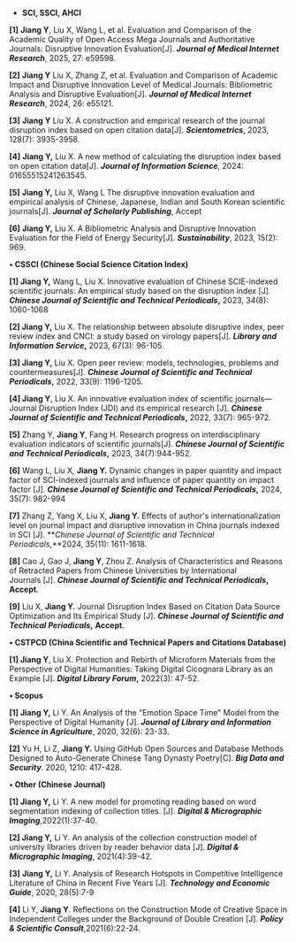 - **SCI, SSCI, AHCI**

**[1]** **Jiang Y**, Liu X, Wang L, et al. Evaluation and Comparison of the Academic Quality of Open Access Mega Journals and Authoritative Journals: Disruptive Innovation Evaluation[J]. ***Journal of Medical Internet Research***, 2025, 27: e59598.

**[2]** **Jiang Y** Liu X, Zhang Z, et al. Evaluation and Comparison of Academic Impact and Disruptive Innovation Level of Medical Journals: Bibliometric Analysis and Disruptive Evaluation[J]. ***Journal of Medical Internet Research***, 2024, 26: e55121.

**[3]** **Jiang Y** Liu X. A construction and empirical research of the journal disruption index based on open citation data[J]. ***Scientometrics***, 2023, 128(7): 3935-3958.

**[4]** **Jiang Y,** Liu X. A new method of calculating the disruption index based on open citation data[J]. ***Journal of Information Science***, 2024: 01655515241263545.

**[5]** **Jiang Y,** Liu X, Wang L The disruptive innovation evaluation and empirical analysis of Chinese, Japanese, Indian and South Korean scientific journals[J]. ***Journal of Scholarly Publishing***, Accept

**[6]** **Jiang Y,** Liu X. A Bibliometric Analysis and Disruptive Innovation Evaluation for the Field of Energy Security[J]. ***Sustainability***, 2023, 15(2): 969.

**• CSSCI (Chinese Social Science Citation Index)**

**[1] Jiang Y,** Wang L, Liu X. Innovative evaluation of Chinese SCIE-indexed scientific journals: An empirical study based on the disruption index [J]. ***Chinese Journal of Scientific and Technical Periodicals*,** 2023, 34(8): 1060-1068

**[2] Jiang Y,** Liu X. The relationship between absolute disruptive index, peer review index and CNCI: a study based on virology papers[J]. ***Library and Information Service*,** 2023, 67(3): 96-105.

**[3] Jiang Y,** Liu X. Open peer review: models, technologies, problems and countermeasures[J]. ***Chinese Journal of Scientific and Technical Periodicals*,** 2022, 33(9): 1196-1205.

**[4] Jiang Y**, Liu X. An innovative evaluation index of scientific journals—Journal Disruption Index (JDI) and its empirical research [J]. ***Chinese Journal of Scientific and Technical Periodicals*,** 2022, 33(7): 965-972.

**[5]** Zhang Y, **Jiang Y**, Fang H. Research progress on interdisciplinary evaluation indicators of scientific journals[J]. ***Chinese Journal of Scientific and Technical Periodicals*,** 2023, 34(7):944-952.

**[6]** Wang L, Liu X, **Jiang Y.** Dynamic changes in paper quantity and impact factor of SCI-indexed journals and influence of paper quantity on impact factor [J]. ***Chinese Journal of Scientific and Technical Periodicals*,** 2024, 35(7): 982-994

**[7]** Zhang Z, Yang X, Liu X, **Jiang Y.** Effects of author's internationalization level on journal impact and disruptive innovation in China journals indexed in SCI [J]. ***Chinese Journal of Scientific and Technical Periodicals*,**2024, 35(11): 1611-1618.

**[8]** Cao J, Gao J, **Jiang Y**, Zhou Z. Analysis of Characteristics and Reasons of Retracted Papers from Chinese Universities by International Journals [J]. ***Chinese Journal of Scientific and Technical Periodicals*,** **Accept**.

**[9]** Liu X, **Jiang Y.** Journal Disruption Index Based on Citation Data Source Optimization and Its Empirical Study [J]. ***Chinese Journal of Scientific and Technical Periodicals*,** **Accept**.

**• 	CSTPCD (China Scientific and Technical Papers and Citations Database)**

**[1] Jiang Y**, Liu X. Protection and Rebirth of Microform Materials from the Perspective of Digital Humanities: Taking Digital Cicognara Library as an Example [J]. ***Digital Library Forum*,** 2022(3): 47-52.

**• 	Scopus** 

**[1] Jiang Y,** Li Y. An Analysis of the "Emotion Space Time" Model from the Perspective of Digital Humanity [J]. ***Journal of Library and Information Science in Agriculture***, 2020, 32(6): 23-33.

**[2]** Yu H, Li Z, **Jiang Y.** Using GitHub Open Sources and Database Methods Designed to Auto-Generate Chinese Tang Dynasty Poetry[C]. ***Big Data and Security***. 2020, 1210: 417-428.

**• 	Other (Chinese Journal)**

**[1] Jiang Y,** Li Y. A new model for promoting reading based on word segmentation indexing of collection titles. [J]. ***Digital & Micrographic Imaging***,2022(1):37-40.

**[2] Jiang Y,** Li Y. An analysis of the collection construction model of university libraries driven by reader behavior data [J]. ***Digital & Micrographic Imaging***, 2021(4):39-42.

**[3]** **Jiang Y,** Li Y. Analysis of Research Hotspots in Competitive Intelligence Literature of China in Recent Five Years [J]. ***Technology and Economic Guide***, 2020, 28(5):7-9

**[4]** Li Y, **Jiang Y**. Reflections on the Construction Mode of Creative Space in Independent Colleges under the Background of Double Creation [J]. ***Policy & Scientific Consult***,2021(6):22-24.
